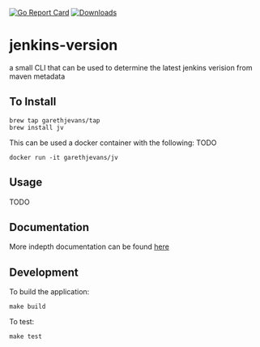 [![Go Report Card](https://goreportcard.com/badge/github.com/garethjevans/jenkins-version)](https://goreportcard.com/report/github.com/garethjevans/jenkins-version)
[![Downloads](https://img.shields.io/github/downloads/garethjevans/jenkins-version/total.svg)]()

# jenkins-version

a small CLI that can be used to determine the latest jenkins verision from maven metadata

## To Install

```
brew tap garethjevans/tap
brew install jv
```

This can be used a docker container with the following:
TODO
```
docker run -it garethjevans/jv
```

## Usage

TODO

## Documentation

More indepth documentation can be found [here](./docs/jv.md)

## Development

To build the application:

```
make build
```

To test:

```
make test
```
